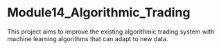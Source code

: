# Module14_Algorithmic_Trading
This project aims to improve the existing algorithmic trading system with machine learning algorithms that can adapt to new data. 
